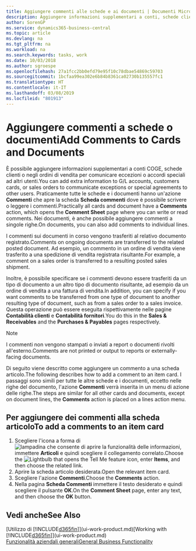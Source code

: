 ```yaml
---
title: Aggiungere commenti alle schede e ai documenti | Documenti Microsoft
description: Aggiungere informazioni supplementari a conti, schede clienti o negli ordini di vendita per comunicare gli accordi, ad esempio un metodo di consegna o dei prezzi speciali ad altri utenti.
author: SorenGP
ms.service: dynamics365-business-central
ms.topic: article
ms.devlang: na
ms.tgt_pltfrm: na
ms.workload: na
ms.search.keywords: tasks, work
ms.date: 10/03/2018
ms.author: sgroespe
ms.openlocfilehash: 27a1fcc2bb0efd79e95f10c78dbae54869c59703
ms.sourcegitcommit: 1bcfaa99ea302e6b84b8361ca02730b135557fc1
ms.translationtype: HT
ms.contentlocale: it-IT
ms.lasthandoff: 03/08/2019
ms.locfileid: "801913"
---
```

# <a name="add-comments-to-cards-and-documents"></a><span data-ttu-id="1827b-103">Aggiungere commenti a schede o documenti</span><span class="sxs-lookup"><span data-stu-id="1827b-103">Add Comments to Cards and Documents</span></span>
<span data-ttu-id="1827b-104">È possibile aggiungere informazioni supplementari a conti COGE, schede clienti o negli ordini di vendita per comunicare eccezioni o accordi speciali ad altri utenti.</span><span class="sxs-lookup"><span data-stu-id="1827b-104">You can add extra information to G/L accounts, customers cards, or sales orders to communicate exceptions or special agreements to other users.</span></span>
<span data-ttu-id="1827b-105">Praticamente tutte le schede e i documenti hanno un'azione **Commenti** che apre la scheda **Scheda commenti** dove è possibile scrivere o leggere i commenti.</span><span class="sxs-lookup"><span data-stu-id="1827b-105">Practically all cards and document have a **Comments** action, which opens the **Comment Sheet** page where you can write or read comments.</span></span> <span data-ttu-id="1827b-106">Nei documenti, è anche possibile aggiungere commenti a singole righe.</span><span class="sxs-lookup"><span data-stu-id="1827b-106">On documents, you can also add comments to individual lines.</span></span>

<span data-ttu-id="1827b-107">I commenti sui documenti in corso vengono trasferiti al relativo documento registrato.</span><span class="sxs-lookup"><span data-stu-id="1827b-107">Comments on ongoing documents are transferred to the related posted document.</span></span> <span data-ttu-id="1827b-108">Ad esempio, un commento in un ordine di vendita viene trasferito a una spedizione di vendita registrata risultante.</span><span class="sxs-lookup"><span data-stu-id="1827b-108">For example, a comment on a sales order is transferred to a resulting posted sales shipment.</span></span>

<span data-ttu-id="1827b-109">Inoltre, è possibile specificare se i commenti devono essere trasferiti da un tipo di documento a un altro tipo di documento risultante, ad esempio da un ordine di vendita a una fattura di vendita.</span><span class="sxs-lookup"><span data-stu-id="1827b-109">In addition, you can specify if you want comments to be transferred from one type of document to another resulting type of document, such as from a sales order to a sales invoice.</span></span> <span data-ttu-id="1827b-110">Questa operazione può essere eseguita rispettivamente nelle pagine **Contabilità clienti** e **Contabilità fornitori**.</span><span class="sxs-lookup"><span data-stu-id="1827b-110">You do this in the **Sales & Receivables** and the **Purchases & Payables** pages respectively.</span></span>

> [!NOTE]
> <span data-ttu-id="1827b-111">I commenti non vengono stampati o inviati a report o documenti rivolti all'esterno.</span><span class="sxs-lookup"><span data-stu-id="1827b-111">Comments are not printed or output to reports or externally-facing documents.</span></span>

<span data-ttu-id="1827b-112">Di seguito viene descritto come aggiungere un commento a una scheda articolo.</span><span class="sxs-lookup"><span data-stu-id="1827b-112">The following describes how to add a comment to an item card.</span></span> <span data-ttu-id="1827b-113">I passaggi sono simili per tutte le altre schede e i documenti, eccetto nelle righe del documento, l'azione **Commenti** verrà inserita in un menu di azione delle righe.</span><span class="sxs-lookup"><span data-stu-id="1827b-113">The steps are similar for all other cards and documents, except on document lines, the **Comments** action is placed on a lines action menu.</span></span>

## <a name="to-add-a-comments-to-an-item-card"></a><span data-ttu-id="1827b-114">Per aggiungere dei commenti alla scheda articolo</span><span class="sxs-lookup"><span data-stu-id="1827b-114">To add a comments to an item card</span></span>
1. <span data-ttu-id="1827b-115">Scegliere l'icona a forma di ![lampadina che consente di aprire la funzionalità delle informazioni](media/ui-search/search_small.png "Informazioni sull'operazione che si desidera eseguire"), immettere **Articoli** e quindi scegliere il collegamento correlato.</span><span class="sxs-lookup"><span data-stu-id="1827b-115">Choose the ![Lightbulb that opens the Tell Me feature](media/ui-search/search_small.png "Tell me what you want to do") icon, enter **Items**, and then choose the related link.</span></span>
2. <span data-ttu-id="1827b-116">Aprire la scheda articolo desiderata.</span><span class="sxs-lookup"><span data-stu-id="1827b-116">Open the relevant item card.</span></span>
3. <span data-ttu-id="1827b-117">Scegliere l'azione **Commenti**.</span><span class="sxs-lookup"><span data-stu-id="1827b-117">Choose the **Comments** action.</span></span>
4. <span data-ttu-id="1827b-118">Nella pagina **Scheda Commenti** immettere il testo desiderato e quindi scegliere il pulsante **OK**.</span><span class="sxs-lookup"><span data-stu-id="1827b-118">On the **Comment Sheet** page, enter any text, and then choose the **OK** button.</span></span>

## <a name="see-also"></a><span data-ttu-id="1827b-119">Vedi anche</span><span class="sxs-lookup"><span data-stu-id="1827b-119">See Also</span></span>
<span data-ttu-id="1827b-120">[Utilizzo di [!INCLUDE[d365fin](includes/d365fin_md.md)]](ui-work-product.md)</span><span class="sxs-lookup"><span data-stu-id="1827b-120">[Working with [!INCLUDE[d365fin](includes/d365fin_md.md)]](ui-work-product.md)</span></span>  
[<span data-ttu-id="1827b-121">Funzionalità aziendali generali</span><span class="sxs-lookup"><span data-stu-id="1827b-121">General Business Functionality</span></span>](ui-across-business-areas.md)
